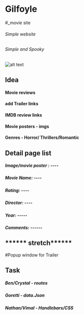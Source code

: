 # Gilfoyle
#_movie site 

###### Simple website
######  Simple and Spooky


![alt text](https://s3-us-west-2.amazonaws.com/flx-editorial-wordpress/wp-content/uploads/2018/10/18164731/700Horror.jpg)
## Idea
#### Movie reviews
#### add Trailer links

#### IMDB review links 
#### Movie posters - imgs
#### Genres  - Horror/ Thrillers/Romantic

## Detail page list
##### Image/movie poster : ----
##### Movie Name: ---- 
##### Rating: ---- 
##### Director: ---- 
##### Year: ----- 
##### Comments: ------



## ****** stretch******
#Popup window for Trailer 

## Task
##### Ben/Crystal - routes
##### Goretti - data.Json
##### Nathan/Vimal - Handlebars/CSS
